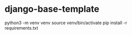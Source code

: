 # django-base-template

python3 -m venv venv
source venv/bin/activate
pip install -r requirements.txt
